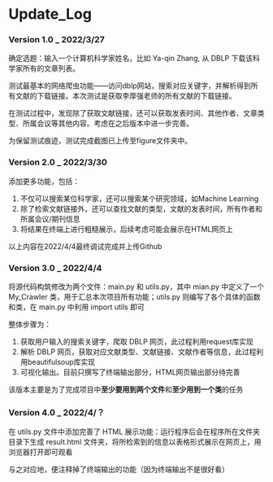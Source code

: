 # Update_Log



### Version 1.0 _ 2022/3/27

确定选题：输入一个计算机科学家姓名，比如 Ya-qin Zhang, 从 DBLP 下载该科学家所有的文章列表。

测试最基本的网络爬虫功能——访问dblp网站，搜索对应关键字，并解析得到所有文献的下载链接。本次测试是获取李厚强老师的所有文献的下载链接。

在测试过程中，发现除了获取文献链接，还可以获取发表时间、其他作者、文章类型、所属会议等其他内容。考虑在之后版本中进一步完善。

为保留测试痕迹，测试完成截图已上传至figure文件夹中。



### Version 2.0 _ 2022/3/30

添加更多功能，包括：

1. 不仅可以搜索某位科学家，还可以搜索某个研究领域，如Machine Learning
2. 除了检索文献链接外，还可以查找文献的类型，文献的发表时间，所有作者和所属会议/期刊信息
3. 将结果在终端上进行粗糙展示，后续考虑可能会展示在HTML网页上

以上内容在2022/4/4最终调试完成并上传Github



### Version 3.0 _ 2022/4/4

将源代码构筑修改为两个文件：main.py 和 utils.py，其中 mian.py 中定义了一个 My_Crawler 类，用于汇总本次项目所有功能；utils.py 则编写了各个具体的函数和类，在 main.py 中利用 import utils 即可

整体步骤为：

1. 获取用户输入的搜索关键字，爬取 DBLP 网页，此过程利用request库实现
2. 解析 DBLP 网页，获取对应文献类型、文献链接、文献作者等信息，此过程利用beautifulsoup库实现
3. 可视化输出。目前只撰写了终端输出部分，HTML网页输出部分待完善

该版本主要是为了完成项目中**至少要用到两个文件**和**至少用到一个类**的任务



### Version 4.0 _ 2022/4/？

在 utils.py 文件中添加完善了 HTML 展示功能：运行程序后会在程序所在文件夹目录下生成 result.html 文件夹，将所检索到的信息以表格形式展示在网页上，用浏览器打开即可观看

与之对应地，便注释掉了终端输出的功能（因为终端输出不是很好看）